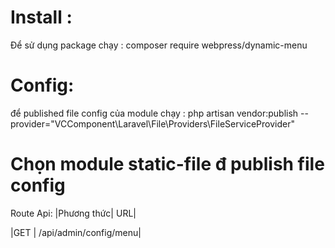 # Install :

Để sử dụng package chạy : composer require webpress/dynamic-menu

# Config:

để published file config của module chạy :
php artisan vendor:publish --provider="VCComponent\Laravel\File\Providers\FileServiceProvider"

# Chọn module static-file đ publish file config

Route Api:
|Phương thức| URL|

|GET | /api/admin/config/menu|

